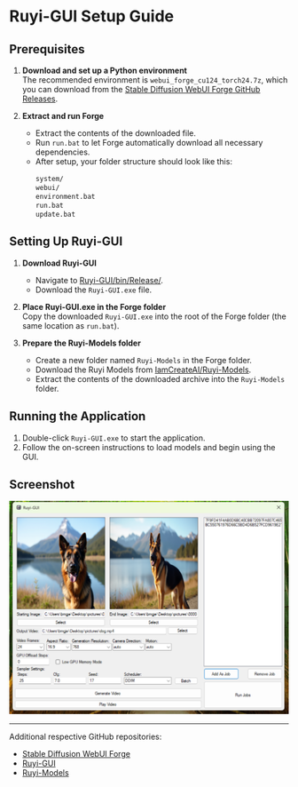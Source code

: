 # Ruyi-GUI Setup Guide

## Prerequisites

1. **Download and set up a Python environment**  
   The recommended environment is `webui_forge_cu124_torch24.7z`, which you can download from the [Stable Diffusion WebUI Forge GitHub Releases](https://github.com/lllyasviel/stable-diffusion-webui-forge/releases/tag/latest).

2. **Extract and run Forge**  
   - Extract the contents of the downloaded file.  
   - Run `run.bat` to let Forge automatically download all necessary dependencies.  
   - After setup, your folder structure should look like this:
     ```
     system/
     webui/
     environment.bat
     run.bat
     update.bat
     ```

## Setting Up Ruyi-GUI

1. **Download Ruyi-GUI**  
   - Navigate to [Ruyi-GUI/bin/Release/](https://github.com/bmgjet/Ruyi-GUI/blob/master/Ruyi-GUI/bin/Release/Ruyi-GUI.exe).  
   - Download the `Ruyi-GUI.exe` file.

2. **Place Ruyi-GUI.exe in the Forge folder**  
   Copy the downloaded `Ruyi-GUI.exe` into the root of the Forge folder (the same location as `run.bat`).

3. **Prepare the Ruyi-Models folder**  
   - Create a new folder named `Ruyi-Models` in the Forge folder.  
   - Download the Ruyi Models from [IamCreateAI/Ruyi-Models](https://github.com/IamCreateAI/Ruyi-Models).  
   - Extract the contents of the downloaded archive into the `Ruyi-Models` folder.

## Running the Application

1. Double-click `Ruyi-GUI.exe` to start the application.
2. Follow the on-screen instructions to load models and begin using the GUI.

## Screenshot

![Ruyi-GUI Screenshot](https://raw.githubusercontent.com/bmgjet/Ruyi-GUI/refs/heads/master/guiscreenshot.png)


---

Additional respective GitHub repositories:  
- [Stable Diffusion WebUI Forge](https://github.com/lllyasviel/stable-diffusion-webui-forge)  
- [Ruyi-GUI](https://github.com/bmgjet/Ruyi-GUI)  
- [Ruyi-Models](https://github.com/IamCreateAI/Ruyi-Models)

